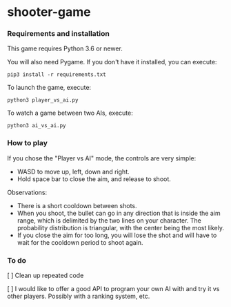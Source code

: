 # shooter-game

### Requirements and installation

This game requires Python 3.6 or newer.

You will also need Pygame. If you don't have it installed, you can execute:

`pip3 install -r requirements.txt`

To launch the game, execute:

`python3 player_vs_ai.py`

To watch a game between two AIs, execute:

`python3 ai_vs_ai.py`


### How to play

If you chose the "Player vs AI" mode, the controls are very simple:

* WASD to move up, left, down and right.
* Hold space bar to close the aim, and release to shoot.

Observations:

* There is a short cooldown between shots.
* When you shoot, the bullet can go in any direction that is inside the aim range, which is delimited by the two lines on your character. The probability distribution is triangular, with the center being the most likely.
* If you close the aim for too long, you will lose the shot and will have to wait for the cooldown period to shoot again.

### To do

[ ] Clean up repeated code

[ ] I would like to offer a good API to program your own AI with and try it vs other players. Possibly with a ranking system, etc.  
